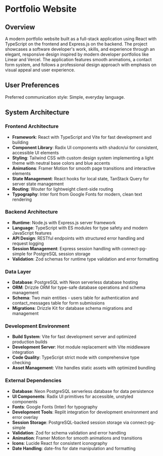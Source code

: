 # Portfolio Website

## Overview

A modern portfolio website built as a full-stack application using React with TypeScript on the frontend and Express.js on the backend. The project showcases a software developer's work, skills, and experience through an elegant, responsive design inspired by modern developer portfolios like Linear and Vercel. The application features smooth animations, a contact form system, and follows a professional design approach with emphasis on visual appeal and user experience.

## User Preferences

Preferred communication style: Simple, everyday language.

## System Architecture

### Frontend Architecture
- **Framework**: React with TypeScript and Vite for fast development and building
- **Component Library**: Radix UI components with shadcn/ui for consistent, accessible UI elements
- **Styling**: Tailwind CSS with custom design system implementing a light theme with neutral base colors and blue accents
- **Animations**: Framer Motion for smooth page transitions and interactive elements
- **State Management**: React hooks for local state, TanStack Query for server state management
- **Routing**: Wouter for lightweight client-side routing
- **Typography**: Inter font from Google Fonts for modern, clean text rendering

### Backend Architecture
- **Runtime**: Node.js with Express.js server framework
- **Language**: TypeScript with ES modules for type safety and modern JavaScript features
- **API Design**: RESTful endpoints with structured error handling and request logging
- **Session Management**: Express session handling with connect-pg-simple for PostgreSQL session storage
- **Validation**: Zod schemas for runtime type validation and error formatting

### Data Layer
- **Database**: PostgreSQL with Neon serverless database hosting
- **ORM**: Drizzle ORM for type-safe database operations and schema management
- **Schema**: Two main entities - users table for authentication and contact_messages table for form submissions
- **Migrations**: Drizzle Kit for database schema migrations and management

### Development Environment
- **Build System**: Vite for fast development server and optimized production builds
- **Development Server**: Hot module replacement with Vite middleware integration
- **Code Quality**: TypeScript strict mode with comprehensive type checking
- **Asset Management**: Vite handles static assets with optimized bundling

### External Dependencies

- **Database**: Neon PostgreSQL serverless database for data persistence
- **UI Components**: Radix UI primitives for accessible, unstyled components
- **Fonts**: Google Fonts (Inter) for typography
- **Development Tools**: Replit integration for development environment and error overlay
- **Session Storage**: PostgreSQL-backed session storage via connect-pg-simple
- **Validation**: Zod for schema validation and error handling
- **Animation**: Framer Motion for smooth animations and transitions
- **Icons**: Lucide React for consistent iconography
- **Date Handling**: date-fns for date manipulation and formatting